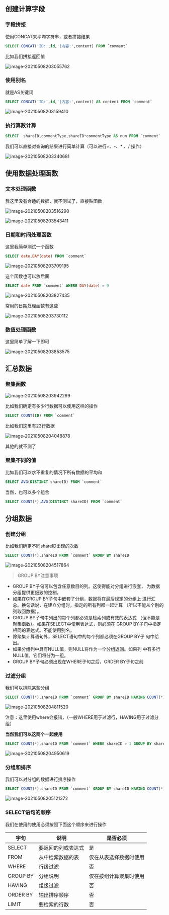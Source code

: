 ## 创建计算字段

### 字段拼接

使用CONCAT来平均字符串，或者拼接结果

```sql
SELECT CONCAT('ID:',id,'|内容:',content) FROM `comment`
```

比如我们拼接返回值

![image-20210508203055762](https://img.xiaoyou66.com/2021/05/08/a69f50247fe46.png)

### 使用别名

就是AS关键词

```sql
SELECT CONCAT('ID:',id,'|内容:',content) AS content FROM `comment`
```

![image-20210508203159410](https://img.xiaoyou66.com/2021/05/08/d37e03a9623b5.png)

### 执行算数计算

```sql
SELECT  shareID,commentType,shareID*commentType AS num FROM `comment`
```

我们可以直接对查询的结果进行简单计算（可以进行+、-、* 、/ 操作）

![image-20210508203340681](https://img.xiaoyou66.com/2021/05/08/06753130cfa51.png)

## 使用数据处理函数

### 文本处理函数

我这里没有合适的数据，就不测试了，直接贴函数

![image-20210508203516290](https://img.xiaoyou66.com/2021/05/08/3823c1f1084a3.png)

![image-20210508203543411](https://img.xiaoyou66.com/2021/05/08/c29b358cb8325.png)

### 日期和时间处理函数

这里我简单测试一个函数

```sql
SELECT date,DAY(date) FROM `comment`
```

![image-20210508203709195](https://img.xiaoyou66.com/2021/05/08/75343dc29e49a.png)

这个函数也可以放后面

```sql
SELECT date FROM `comment` WHERE DAY(date) = 9
```

![image-20210508203827435](https://img.xiaoyou66.com/2021/05/08/ad1c4bfc16789.png)

常用的日期处理函数有这些

![image-20210508203730112](https://img.xiaoyou66.com/2021/05/08/a0ea311f25fee.png)

### 数值处理函数

这里简单了解一下即可

![image-20210508203853575](https://img.xiaoyou66.com/2021/05/08/f6ce1cb0ba2f0.png)

## 汇总数据

### 聚集函数

![image-20210508203942299](https://img.xiaoyou66.com/2021/05/08/c8b1aa8661446.png)

比如我们确定有多少行数据可以使用这样的操作

```sql
SELECT COUNT(ID) FROM `comment`
```

比如我们这里有23行数据

![image-20210508204048878](https://img.xiaoyou66.com/2021/05/08/f3a0e03c6781b.png)

其他的就不测了

### 聚集不同的值

比如我们可以求不重复的情况下所有数据的平均和

```sql
SELECT AVG(DISTINCT shareID) FROM `comment`
```

当然，也可以多个组合

```sql
SELECT COUNT(*),AVG(DISTINCT shareID) FROM `comment`
```

## 分组数据

### 创建分组

比如我们确定不同shareID出现的次数

```sql
SELECT COUNT(*),shareID FROM `comment` GROUP BY shareID
```

![image-20210508204517864](https://img.xiaoyou66.com/2021/05/08/246cae58ae527.png)

> GROUP BY注意事项

- GROUP BY子句可以包含任意数目的列。这使得能对分组进行嵌套， 为数据分组提供更细致的控制。 
- 如果在GROUP BY子句中嵌套了分组，数据将在最后规定的分组上 进行汇总。换句话说，在建立分组时，指定的所有列都一起计算 （所以不能从个别的列取回数据）。 
- GROUP BY子句中列出的每个列都必须是检索列或有效的表达式 （但不能是聚集函数）。如果在SELECT中使用表达式，则必须在 GROUP BY子句中指定相同的表达式。不能使用别名。 
- 除聚集计算语句外，SELECT语句中的每个列都必须在GROUP BY子 句中给出。
-  如果分组列中具有NULL值，则NULL将作为一个分组返回。如果列 中有多行NULL值，它们将分为一组。 
- GROUP BY子句必须出现在WHERE子句之后，ORDER BY子句之前

### 过滤分组

我们可以排除某些分组

```sql
SELECT COUNT(*),shareID FROM `comment` GROUP BY shareID HAVING COUNT(*) > 5
```

![image-20210508204811520](https://img.xiaoyou66.com/2021/05/08/1ee2ae1d346a7.png)

注意：这里使用where会报错，（一般WHERE用于过滤行，HAVING用于过滤分组）

**当然我们可以这两个一起使用**

```sql
SELECT COUNT(*),shareID FROM `comment` WHERE shareID > 1 GROUP BY shareID HAVING COUNT(*) > 5
```

![image-20210508204950619](https://img.xiaoyou66.com/2021/05/08/e3a229444d184.png)

### 分组和排序

我们可以对分组的数据进行排序操作

```sql
SELECT COUNT(*),shareID FROM `comment` GROUP BY shareID HAVING COUNT(*) > 5 ORDER BY shareID
```

![image-20210508205121372](https://img.xiaoyou66.com/2021/05/08/0edc71d869213.png)

### SELECT语句的顺序

我们在使用的使用必须按照下面这个顺序来进行操作

| 字句     | 说明               | 是否必须               |
| -------- | ------------------ | ---------------------- |
| SELECT   | 要返回的列或表达式 | 是                     |
| FROM     | 从中检索数据的表   | 仅在从表选择数据时使用 |
| WHERE    | 行级过滤           | 否                     |
| GROUP BY | 分组说明           | 仅在按组计算聚集时使用 |
| HAVING   | 组级过滤           | 否                     |
| ORDER BY | 输出排序顺序       | 否                     |
| LIMIT    | 要检索的行数       | 否                     |

